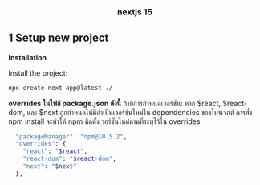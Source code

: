 <h3 align="center">nextjs 15</h3>

## 1 Setup new project

**Installation**

Install the project:

```bash
npx create-next-app@latest ./
```

**overrides ในไฟล์ package.json ดังนี้**
ถ้ามีการกำหนดเวอร์ชัน: หาก $react, $react-dom, และ $next ถูกกำหนดให้มีค่าเป็นเวอร์ชันใหม่ใน dependencies ของโปรเจกต์ การสั่ง npm install จะทำให้ npm ติดตั้งเวอร์ชันใหม่ตามที่ระบุไว้ใน overrides

```bash
  "packageManager": "npm@10.5.2",
  "overrides": {
    "react": "$react",
    "react-dom": "$react-dom",
    "next": "$next"
  },
```
